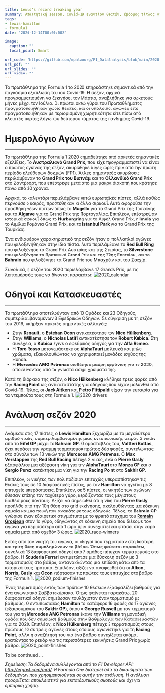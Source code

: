 ```yaml
---
title: Lewis's record breaking year
summary: Απαιτητική season, Covid-19 εναντίον θεατών, έβδομος τίτλος για τον Hamilton.
tags:
- lewis-hamilton
- formula1
date: "2020-12-14T00:00:00Z"

image:
  caption: ""
  focal_point: Smart

url_code: "https://github.com/mpalaourg/F1_DataAnalysis/blob/main/2020-Season/Season%20Analysis.ipynb"
url_pdf: ""
url_slides: ""
url_video: ""
---
```


Το πρωτάθλημα της Formula 1 το 2020 επηρεάστηκε σημαντικά από την παγκόσμια εξάπλωση του ιού Covid-19. Η σεζόν, αρχικά προγραμματισμένη να ξεκινήσει τον Μάρτιο, αναβλήθηκε για αρκετούς μήνες μέχρι τον Ιούλιο. Οι πρώτοι οκτώ γύροι του Πρωταθλήματος πραγματοποιήθηκαν χωρίς θεατές, και οι υπόλοιποι αγώνες είτε πραγματοποιήθηκαν με περιορισμένη χωρητικότητα είτε πίσω από κλειστές πόρτες λόγω του δεύτερου κύματος της πανδημίας Covid-19.

# Ημερολόγιο Αγώνων
---
Το πρωτάθλημα της Formula 1 2020 σημαδεύτηκε από αρκετές σημαντικές εξελίξεις. Το **Αυστραλιανό Grand Prix**, που είχε προγραμματιστεί να είναι ο πρώτος αγώνας της σεζόν, ακυρώθηκε λίγες ώρες πριν από την πρώτη περίοδο ελεύθερων δοκιμών (FP1). Άλλες σημαντικές ακυρώσεις περιλάμβαναν το **Grand Prix του Βιετνάμ** και το **Ολλανδίκό Grand Prix** στο Ζάντβοορτ, που επέστρεφε μετά από μια μακρά διακοπή που κράτησε πάνω από 30 χρόνια.

Αρχικά, το καλεντάρι περιελάμβανε οκτώ ευρωπαϊκές πίστες, αλλά καθώς περνούσε ο καιρός, προστέθηκαν κι άλλα σιρκουΐ. Αυτό αφορούσε την προσθήκη νέων πίστων όπως το **Mugello** για το Grand Prix της Τοσκάνης και το **Algarve** για το Grand Prix της Πορτογαλίας. Επιπλέον, επέστρεψαν ιστορικά σιρκουΐ όπως το **Nurburgring** για το Άιφελ Grand Prix, η **Imola** για το Αιμίλια Ρομάνια Grand Prix, και το **Istanbul Park** για το Grand Prix της Τουρκίας.

Ένα ενδιαφέρον χαρακτηριστικό της σεζόν ήταν οι πολλαπλοί αγώνες που φιλοξενήθηκαν στην ίδια πίστα. Αυτό περιλάμβανε το **Red Bull Ring** που φιλοξένησε το Grand Prix Αυστρίας και της Στυρίας, το **Silverstone** που φιλοξένησε το Βρετανικό Grand Prix και της 70ης Επετείου, και το **Bahrain** που φιλοξένησε τα Grand Prix του Μπαχρέιν και του Σακχίρ.

Συνολικά, η σεζόν του 2020 περιελάμβανε 17 Grands Prix, με τις λεπτομέρειές τους να δίνονται παρακάτω:
<img src="https://raw.githubusercontent.com/mpalaourg/F1_DataAnalysis/main/2020-Season/imgs/calendar.png" alt="2020_calendar" class="center">

# Οδηγοί και Κατασκευαστές
---
Το πρωτάθλημα αποτελούνταν από 10 Ομάδες και 23 Οδηγούς, συμπεριλαμβανομένων 3 Εφεδρικών Οδηγών. Σε σύγκριση με τη σεζόν του 2019, υπήρξαν αρκετές σημαντικές αλλαγές:

- Στην **Renault**, ο **Esteban Ocon** αντικατέστησε τον **Nico Hülkenberg**.
- Στην **Williams**, ο **Nicholas Latifi** αντικατέστησε τον **Robert Kubica**. Στη συνέχεια, ο **Kubica** έγινε ο εφεδρικός οδηγός για την **Alfa Romeo**.
- Η **Toro Rosso** μετονομάστηκε σε **AlphaTauri** με λευκά και μπλε χρώματα, εξακολουθώντας να χρησιμοποιεί μονάδες ισχύος της Honda.
- Η **Mercedes AMG Petronas** υιοθέτησε μαύρη εμφάνιση για το 2020, αποκλίνοντας από τα γνωστά ασημί χρώματα της.

Κατά τη διάρκεια της σεζόν, ο **Nico Hülkenberg** κλήθηκε τρεις φορές από την **Racing Point** ως αντικαταστάτης για οδηγούς που είχαν μολυνθεί από Covid-19. Τέλος, οι **Jack Aitken** και **Pietro Fittipaldi** είχαν την ευκαιρία για τα ντεμπούτα τους στη Formula 1.
<img src="https://raw.githubusercontent.com/mpalaourg/F1_DataAnalysis/main/2020-Season/imgs/drivers.png" alt="2020_drivers" class="center">

# Ανάλυση σεζόν 2020
---
Ανάμεσα στις 17 πίστες, ο **Lewis Hamilton** ξεχωρίζει με το μεγαλύτερο αριθμό νικών, συμπεριλαμβανομένης μιας εντυπωσιακής σειράς 5 νικών από το **Eifel GP** μέχρι το **Bahrain GP**. Ο ομόσταβλος του, **Valtteri Bottas**, έχει περάσει την γραμμή τερματισμού πρώτος δύο φορές, συντελώντας στο σύνολο των 13 νικών της **Mercedes AMG Petronas**. Ο **Max Verstappen** της **Red Bull Racing** πέτυχε 2 νίκες, ενώ ο **Pierre Gasly** εξασφάλισε μια αξέχαστη νίκη για την **AlphaTauri** στο **Monza GP** και ο **Sergio Perez** κατέκτησε μια νίκη για την **Racing Point** στο **Sakhir GP**.

Επιπλέον, οι νικήτες των πολ ποζίσιον επιτυχώς υπερασπίστηκαν τις θέσεις τους σε 10 διαφορετικές πίστες, με τον **Hamilton** να ηγείται με 8 επιτυχείς υπεράσπισεις. Επιπλέον, σε 5 πίστες, οι νικητές των αγώνων έθεσαν επίσης τον ταχύτερο γύρο, κερδίζοντας τους μέγιστους διαθέσιμους πόντους. Αξίζει να σημειωθεί ότι η νίκη του **Pierre Gasly** προήλθε από την 10η θέση στο grid εκκίνησης, ακολουθώντας μια κόκκινη σημαία και μια ποινή που ανακάτεψε τους οδηγούς. Τέλος, το **Bahrain GP** γνώρισε έναν εξαιρετικό στιγμιότυπο με το φρικτό ατύχημα του [**Romain Grosjean**](https://www.youtube.com/watch?v=7YMjw2sjXqU) στον 1ο γύρο, οδηγώντας σε κόκκινη σημαία που διέκοψε τον αγώνα για περισσότερο από 1 ώρα πριν συνεχιστεί και φτάσει στην καρό σημαία μετά από σχεδόν 3 ώρες.
<img src="https://raw.githubusercontent.com/mpalaourg/F1_DataAnalysis/main/2020-Season/imgs/race_winners.png" alt="2020_race-winners" class="center">

Εκτός από τον νικητή του αγώνα, οι οδηγοί που τερμάτισαν στη δεύτερη και τρίτη θέση συμπληρώνουν το βάθρο. Όπως φαίνεται παρακάτω, συνολικά 13 διαφορετικοί οδηγοί από 7 ομάδες πέτυχαν τερματισμούς στο βάθρο. Η **Scuderia Ferrari** αντιμετώπισε μια δύσκολη σεζόν με 3 τερματισμούς στο βάθρο, αντανακλώντας μια επίδοση κάτω από τα ιστορικά τους πρότυπα. Επιπλέον, αξίζει να αναφερθεί ότι οι **Albon, Norris, Gasly** και **Ocon** γιόρτασαν τις πρώτες τους επιτυχίες στο βάθρο της Formula 1.
<img src="https://raw.githubusercontent.com/mpalaourg/F1_DataAnalysis/main/2020-Season/imgs/podium_finishes.png" alt="2020_podium-finishes" class="center">

Ένας τερματισμός εντός των πρώτων 10 θέσεων εξασφαλίζει βαθμούς για ένα αγωνιστικό Σαββατοκύριακο. Όπως φαίνεται παρακάτω, 20 διαφορετικοί οδηγοί σημείωσαν τουλάχιστον έναν τερματισμό με βαθμούς. Ο εντυπωσιακός **Hamilton** το κατάφερε 16 φορές σε 17 αγώνες (εξαιρουμένου του **Sakhir GP**), όπου ο **George Russell** με τον τερματισμό του για τη **Mercedes AMG Petronas** έκανε την **Williams** τη μοναδική ομάδα που δεν σημείωσε βαθμούς στην Βαθμολογία των Κατασκευαστών για το 2020. Επιπλέον, ο **Nico Hülkenberg** πέτυχε 2 τερματισμούς στους πρώτους 10 σε τρεις αγώνες στους οποίους αγωνίστηκε για τη **Racing Point**, αλλά η αναζήτησή του για ένα βάθρο συνεχίζεται ακόμα, κρατώντας το ρεκόρ για τις περισσότερες εκκινήσεις Grand Prix χωρίς βάθρο.
<img src="https://raw.githubusercontent.com/mpalaourg/F1_DataAnalysis/main/2020-Season/imgs/point_finishes.png" alt="2020_point-finishes" class="center">

To be continued ...

_Σημείωση: Τα δεδομένα συλλέγονται από το F1 Developer API: http://ergast.com/mrd/. Η Formula One διατηρεί όλα τα δικαιώματα των δεδομένων που χρησιμοποιούνται σε αυτήν την ανάλυση. Η ανάλυση προορίζεται αποκλειστικά για εκπαιδευτικούς σκοπούς και όχι για εμπορική χρήση._
